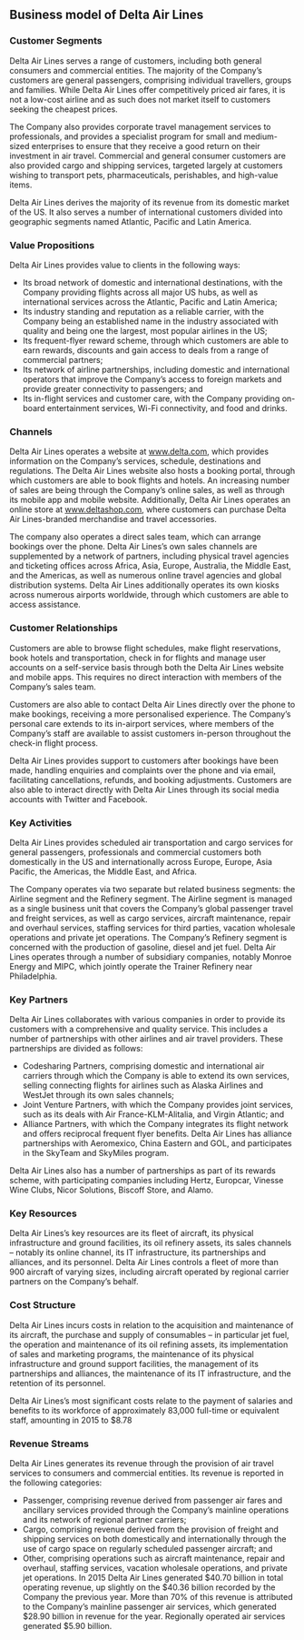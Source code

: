 Business model of Delta Air Lines
---------------------------------

 ### Customer Segments

 Delta Air Lines serves a range of customers, including both general consumers and commercial entities. The majority of the Company’s customers are general passengers, comprising individual travellers, groups and families. While Delta Air Lines offer competitively priced air fares, it is not a low-cost airline and as such does not market itself to customers seeking the cheapest prices.

 The Company also provides corporate travel management services to professionals, and provides a specialist program for small and medium-sized enterprises to ensure that they receive a good return on their investment in air travel. Commercial and general consumer customers are also provided cargo and shipping services, targeted largely at customers wishing to transport pets, pharmaceuticals, perishables, and high-value items.

 Delta Air Lines derives the majority of its revenue from its domestic market of the US. It also serves a number of international customers divided into geographic segments named Atlantic, Pacific and Latin America.

 ### Value Propositions

 Delta Air Lines provides value to clients in the following ways:

  * Its broad network of domestic and international destinations, with the Company providing flights across all major US hubs, as well as international services across the Atlantic, Pacific and Latin America;
 * Its industry standing and reputation as a reliable carrier, with the Company being an established name in the industry associated with quality and being one the largest, most popular airlines in the US;
 * Its frequent-flyer reward scheme, through which customers are able to earn rewards, discounts and gain access to deals from a range of commercial partners;
 * Its network of airline partnerships, including domestic and international operators that improve the Company’s access to foreign markets and provide greater connectivity to passengers; and
 * Its in-flight services and customer care, with the Company providing on-board entertainment services, Wi-Fi connectivity, and food and drinks.
  ### Channels

 Delta Air Lines operates a website at www.delta.com, which provides information on the Company’s services, schedule, destinations and regulations. The Delta Air Lines website also hosts a booking portal, through which customers are able to book flights and hotels. An increasing number of sales are being through the Company’s online sales, as well as through its mobile app and mobile website. Additionally, Delta Air Lines operates an online store at www.deltashop.com, where customers can purchase Delta Air Lines-branded merchandise and travel accessories.

 The company also operates a direct sales team, which can arrange bookings over the phone. Delta Air Lines’s own sales channels are supplemented by a network of partners, including physical travel agencies and ticketing offices across Africa, Asia, Europe, Australia, the Middle East, and the Americas, as well as numerous online travel agencies and global distribution systems. Delta Air Lines additionally operates its own kiosks across numerous airports worldwide, through which customers are able to access assistance.

 ### Customer Relationships

 Customers are able to browse flight schedules, make flight reservations, book hotels and transportation, check in for flights and manage user accounts on a self-service basis through both the Delta Air Lines website and mobile apps. This requires no direct interaction with members of the Company’s sales team.

 Customers are also able to contact Delta Air Lines directly over the phone to make bookings, receiving a more personalised experience. The Company’s personal care extends to its in-airport services, where members of the Company’s staff are available to assist customers in-person throughout the check-in flight process.

 Delta Air Lines provides support to customers after bookings have been made, handling enquiries and complaints over the phone and via email, facilitating cancellations, refunds, and booking adjustments. Customers are also able to interact directly with Delta Air Lines through its social media accounts with Twitter and Facebook.

 ### Key Activities

 Delta Air Lines provides scheduled air transportation and cargo services for general passengers, professionals and commercial customers both domestically in the US and internationally across Europe, Europe, Asia Pacific, the Americas, the Middle East, and Africa.

 The Company operates via two separate but related business segments: the Airline segment and the Refinery segment. The Airline segment is managed as a single business unit that covers the Company’s global passenger travel and freight services, as well as cargo services, aircraft maintenance, repair and overhaul services, staffing services for third parties, vacation wholesale operations and private jet operations. The Company’s Refinery segment is concerned with the production of gasoline, diesel and jet fuel. Delta Air Lines operates through a number of subsidiary companies, notably Monroe Energy and MIPC, which jointly operate the Trainer Refinery near Philadelphia.

 ### Key Partners

 Delta Air Lines collaborates with various companies in order to provide its customers with a comprehensive and quality service. This includes a number of partnerships with other airlines and air travel providers. These partnerships are divided as follows:

  * Codesharing Partners, comprising domestic and international air carriers through which the Company is able to extend its own services, selling connecting flights for airlines such as Alaska Airlines and WestJet through its own sales channels;
 * Joint Venture Partners, with which the Company provides joint services, such as its deals with Air France-KLM-Alitalia, and Virgin Atlantic; and
 * Alliance Partners, with which the Company integrates its flight network and offers reciprocal frequent flyer benefits.
  Delta Air Lines has alliance partnerships with Aeromexico, China Eastern and GOL, and participates in the SkyTeam and SkyMiles program.

 Delta Air Lines also has a number of partnerships as part of its rewards scheme, with participating companies including Hertz, Europcar, Vinesse Wine Clubs, Nicor Solutions, Biscoff Store, and Alamo.

 ### Key Resources

 Delta Air Lines’s key resources are its fleet of aircraft, its physical infrastructure and ground facilities, its oil refinery assets, its sales channels – notably its online channel, its IT infrastructure, its partnerships and alliances, and its personnel. Delta Air Lines controls a fleet of more than 900 aircraft of varying sizes, including aircraft operated by regional carrier partners on the Company’s behalf.

 ### Cost Structure

 Delta Air Lines incurs costs in relation to the acquisition and maintenance of its aircraft, the purchase and supply of consumables – in particular jet fuel, the operation and maintenance of its oil refining assets, its implementation of sales and marketing programs, the maintenance of its physical infrastructure and ground support facilities, the management of its partnerships and alliances, the maintenance of its IT infrastructure, and the retention of its personnel.

 Delta Air Lines’s most significant costs relate to the payment of salaries and benefits to its workforce of approximately 83,000 full-time or equivalent staff, amounting in 2015 to $8.78

 ### Revenue Streams

 Delta Air Lines generates its revenue through the provision of air travel services to consumers and commercial entities. Its revenue is reported in the following categories:

  * Passenger, comprising revenue derived from passenger air fares and ancillary services provided through the Company’s mainline operations and its network of regional partner carriers;
 * Cargo, comprising revenue derived from the provision of freight and shipping services on both domestically and internationally through the use of cargo space on regularly scheduled passenger aircraft; and
 * Other, comprising operations such as aircraft maintenance, repair and overhaul, staffing services, vacation wholesale operations, and private jet operations.
  In 2015 Delta Air Lines generated $40.70 billion in total operating revenue, up slightly on the $40.36 billion recorded by the Company the previous year. More than 70% of this revenue is attributed to the Company’s mainline passenger air services, which generated $28.90 billion in revenue for the year. Regionally operated air services generated $5.90 billion.